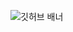 ![깃허브 배너](https://user-images.githubusercontent.com/59128435/192460901-331bbf9f-6c26-49ac-921c-b3da7a92a560.png)
